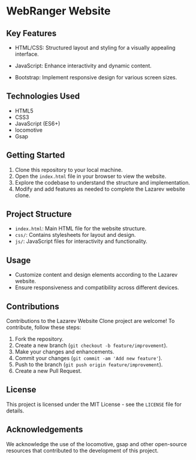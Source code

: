 # WebRanger Website 

## Key Features

- HTML/CSS: Structured layout and styling for a visually appealing interface.
  
- JavaScript: Enhance interactivity and dynamic content.
  
- Bootstrap: Implement responsive design for various screen sizes.

## Technologies Used

- HTML5
- CSS3
- JavaScript (ES6+)
- locomotive
- Gsap

## Getting Started

1. Clone this repository to your local machine.
2. Open the `index.html` file in your browser to view the website.
3. Explore the codebase to understand the structure and implementation.
4. Modify and add features as needed to complete the Lazarev website clone.

## Project Structure

- `index.html`: Main HTML file for the website structure.
- `css/`: Contains stylesheets for layout and design.
- `js/`: JavaScript files for interactivity and functionality.

## Usage

- Customize content and design elements according to the Lazarev website.
- Ensure responsiveness and compatibility across different devices.

## Contributions

Contributions to the Lazarev Website Clone project are welcome! To contribute, follow these steps:

1. Fork the repository.
2. Create a new branch (`git checkout -b feature/improvement`).
3. Make your changes and enhancements.
4. Commit your changes (`git commit -am 'Add new feature'`).
5. Push to the branch (`git push origin feature/improvement`).
6. Create a new Pull Request.

## License

This project is licensed under the MIT License - see the `LICENSE` file for details.

## Acknowledgements

We acknowledge the use of the locomotive, gsap and other open-source resources that contributed to the development of this project.
